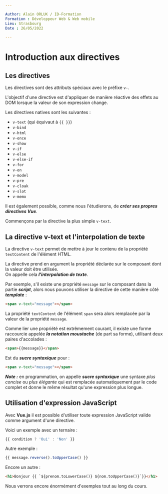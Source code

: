 ```yaml
---

Author: Alain ORLUK / ID-Formation  
Formation : Développeur Web & Web mobile  
Lieu: Strasbourg
Date : 26/05/2022  

---
```

# **Introduction aux directives**

## **Les directives**

Les directives sont des attributs spéciaux avec le préfixe `v-`.  

L'objectif d'une directive est d'appliquer de manière réactive des effets au DOM lorsque la valeur de
son expression change.  

Les directives natives sont les suivantes :  

- `v-text` (qui équivaut à `{{ }}`)
- `v-bind`
- `v-html`
- `v-once`
- `v-show`
- `v-if`
- `v-else`
- `v-else-if`
- `v-for`
- `v-on`
- `v-model`
- `v-pre`
- `v-cloak`
- `v-slot`
- `v-memo`

Il est également possible, comme nous l'étudierons, de ***créer ses propres directives Vue***.  

Commençons par la directive la plus simple `v-text`.  

## **La directive v-text et l'interpolation de texte**

La directive `v-text` permet de mettre à jour le contenu de la propriété `textContent` de l'élément HTML.  

La directive prend en argument la propriété déclarée sur le composant dont la valeur doit être
utilisée.  
On appelle cela ***l'interpolation de texte***.  

Par exemple, s'il existe une propriété `message` sur le composant dans la partie ***script***, alors nous pouvons
utiliser la directive de cette manière côté ***template*** :  

```html
<span v-text="message"></span>
```

La propriété `textContent` de l'élément `span` sera alors remplacée par la valeur de la propriété `message`.  

Comme lier une propriété est extrêmement courant, il existe une forme raccourcie appelée ***la notation
moustache*** (de part sa forme), utilisant deux paires d'accolades :  

```html
<span>{{message}}</span>
```

Est du ***sucre syntaxique*** pour :  

```html
<span v-text="message"></span>
```

***Note :*** en programmation, on appelle ***sucre syntaxique*** une syntaxe *plus concise* ou *plus élégante* qui est remplacée automatiquement par le code complet et donne le même résultat qu'une expression plus longue.  

## **Utilisation d'expression JavaScript**

Avec **Vue.js** il est possible d'utiliser toute expression JavaScript valide comme argument d'une directive.  

Voici un exemple avec un ternaire :  

```ts
{{ condition ? 'Oui' : 'Non' }}
```

Autre exemple :  

```ts
{{ message.reverse().toUpperCase() }}
```

Encore un autre :  

```html
<h1>Bonjour {{ `${prenom.toLowerCase()} ${nom.toUpperCase()}`}}</h1>
```

Nous verrons encore énormément d'exemples tout au long du cours.
